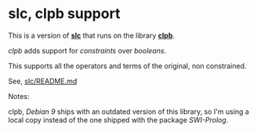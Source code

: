 # slc, clpb support
This is a version of [**slc**](https://github.com/j2e2/slc) that runs on the library [**clpb**](http://www.swi-prolog.org/pldoc/man?section=clpb).

*clpb* adds support for *constraints* over *booleans*.

This supports all the operators and terms of the original, non constrained.

See, [slc/README.md](https://github.com/j2e2/slc/blob/master/README.md)

Notes:
   
   clpb, *Debian 9* ships with an outdated version of this library, so I'm using a local copy instead of the one shipped with the package *SWI-Prolog*.

